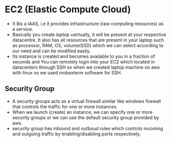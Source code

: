 # **EC2 (Elastic Compute Cloud)**
- It 8is a IAAS, i.e it provides infrastructure (raw computing resources) as a service.
- Basically you create laptop vairtually, it will be present at your respective datacentre. It also has all resources that are present in your laptop such as processor, RAM, OS, volume(SSD) which we can select according to our need and can be modified easily.
- Its instance is created and becomes available to you in a fraction of seconds and You can remotely login into your EC2 which located in datacenters through SSH so when we created laptop machine on aws with linux os we used mobaxterm software for SSH.
## Security Group
- A security groups acts as a virtual firewall similar like windows firewall that controls the traffic for one or more instances.
- When we launch (create) an instance, we can specify one or more security groups or we can use the default security group provided by aws.
- security group has inbound and outboud rules which controls incoming and outgoing traffic by enabling/disabling ports respectively.

